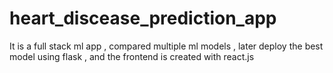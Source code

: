 # heart_discease_prediction_app
It is a full stack ml app , compared multiple ml models , later deploy the best model using flask , and the frontend is created with react.js 
